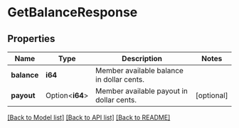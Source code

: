 # GetBalanceResponse

## Properties

Name | Type | Description | Notes
------------ | ------------- | ------------- | -------------
**balance** | **i64** | Member available balance in dollar cents. | 
**payout** | Option<**i64**> | Member available payout in dollar cents. | [optional]

[[Back to Model list]](../README.md#documentation-for-models) [[Back to API list]](../README.md#documentation-for-api-endpoints) [[Back to README]](../README.md)


